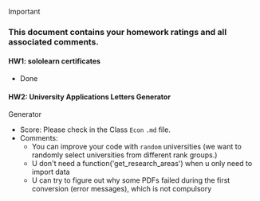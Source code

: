 > [!IMPORTANT]
>
> ### **This document contains your homework ratings and all associated comments.**



#### HW1: sololearn certificates

- Done


#### HW2: University Applications Letters Generator

Generator

- Score: Please check in the Class `Econ` `.md` file.
- Comments:
   - You can improve your code with `random` universities (we want to randomly select universities from different rank groups.)
   - U don't need a function('get_research_areas') when u only need to import data
   - U can try to figure out why some PDFs failed during the first conversion (error messages), which is not compulsory
 

